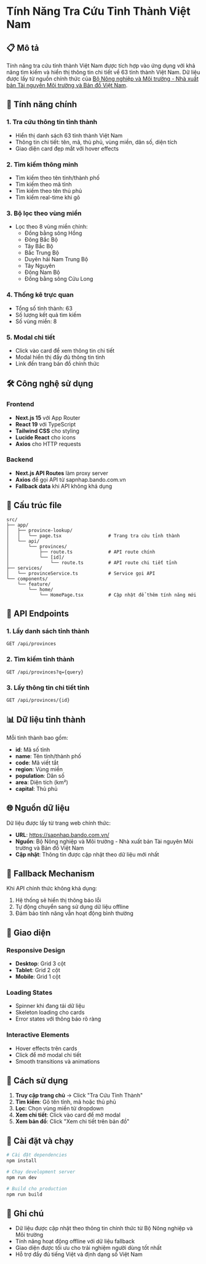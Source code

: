 # Tính Năng Tra Cứu Tỉnh Thành Việt Nam

## 📋 Mô tả

Tính năng tra cứu tỉnh thành Việt Nam được tích hợp vào ứng dụng với khả năng tìm kiếm và hiển thị thông tin chi tiết về 63 tỉnh thành Việt Nam. Dữ liệu được lấy từ nguồn chính thức của [Bộ Nông nghiệp và Môi trường - Nhà xuất bản Tài nguyên Môi trường và Bản đồ Việt Nam](https://sapnhap.bando.com.vn/).

## 🚀 Tính năng chính

### 1. **Tra cứu thông tin tỉnh thành**
- Hiển thị danh sách 63 tỉnh thành Việt Nam
- Thông tin chi tiết: tên, mã, thủ phủ, vùng miền, dân số, diện tích
- Giao diện card đẹp mắt với hover effects

### 2. **Tìm kiếm thông minh**
- Tìm kiếm theo tên tỉnh/thành phố
- Tìm kiếm theo mã tỉnh
- Tìm kiếm theo tên thủ phủ
- Tìm kiếm real-time khi gõ

### 3. **Bộ lọc theo vùng miền**
- Lọc theo 8 vùng miền chính:
  - Đồng bằng sông Hồng
  - Đông Bắc Bộ
  - Tây Bắc Bộ
  - Bắc Trung Bộ
  - Duyên hải Nam Trung Bộ
  - Tây Nguyên
  - Đông Nam Bộ
  - Đồng bằng sông Cửu Long

### 4. **Thống kê trực quan**
- Tổng số tỉnh thành: 63
- Số lượng kết quả tìm kiếm
- Số vùng miền: 8

### 5. **Modal chi tiết**
- Click vào card để xem thông tin chi tiết
- Modal hiển thị đầy đủ thông tin tỉnh
- Link đến trang bản đồ chính thức

## 🛠️ Công nghệ sử dụng

### Frontend
- **Next.js 15** với App Router
- **React 19** với TypeScript
- **Tailwind CSS** cho styling
- **Lucide React** cho icons
- **Axios** cho HTTP requests

### Backend
- **Next.js API Routes** làm proxy server
- **Axios** để gọi API từ sapnhap.bando.com.vn
- **Fallback data** khi API không khả dụng

## 📁 Cấu trúc file

```
src/
├── app/
│   ├── province-lookup/
│   │   └── page.tsx                 # Trang tra cứu tỉnh thành
│   └── api/
│       └── provinces/
│           ├── route.ts             # API route chính
│           └── [id]/
│               └── route.ts         # API route chi tiết tỉnh
├── services/
│   └── provinceService.ts           # Service gọi API
└── components/
    └── feature/
        └── home/
            └── HomePage.tsx         # Cập nhật để thêm tính năng mới
```

## 🔌 API Endpoints

### 1. Lấy danh sách tỉnh thành
```
GET /api/provinces
```

### 2. Tìm kiếm tỉnh thành
```
GET /api/provinces?q={query}
```

### 3. Lấy thông tin chi tiết tỉnh
```
GET /api/provinces/{id}
```

## 📊 Dữ liệu tỉnh thành

Mỗi tỉnh thành bao gồm:
- **id**: Mã số tỉnh
- **name**: Tên tỉnh/thành phố
- **code**: Mã viết tắt
- **region**: Vùng miền
- **population**: Dân số
- **area**: Diện tích (km²)
- **capital**: Thủ phủ

## 🌐 Nguồn dữ liệu

Dữ liệu được lấy từ trang web chính thức:
- **URL**: https://sapnhap.bando.com.vn/
- **Nguồn**: Bộ Nông nghiệp và Môi trường - Nhà xuất bản Tài nguyên Môi trường và Bản đồ Việt Nam
- **Cập nhật**: Thông tin được cập nhật theo dữ liệu mới nhất

## 🔄 Fallback Mechanism

Khi API chính thức không khả dụng:
1. Hệ thống sẽ hiển thị thông báo lỗi
2. Tự động chuyển sang sử dụng dữ liệu offline
3. Đảm bảo tính năng vẫn hoạt động bình thường

## 🎨 Giao diện

### Responsive Design
- **Desktop**: Grid 3 cột
- **Tablet**: Grid 2 cột  
- **Mobile**: Grid 1 cột

### Loading States
- Spinner khi đang tải dữ liệu
- Skeleton loading cho cards
- Error states với thông báo rõ ràng

### Interactive Elements
- Hover effects trên cards
- Click để mở modal chi tiết
- Smooth transitions và animations

## 🚀 Cách sử dụng

1. **Truy cập trang chủ** → Click "Tra Cứu Tỉnh Thành"
2. **Tìm kiếm**: Gõ tên tỉnh, mã hoặc thủ phủ
3. **Lọc**: Chọn vùng miền từ dropdown
4. **Xem chi tiết**: Click vào card để mở modal
5. **Xem bản đồ**: Click "Xem chi tiết trên bản đồ"

## 🔧 Cài đặt và chạy

```bash
# Cài đặt dependencies
npm install

# Chạy development server
npm run dev

# Build cho production
npm run build
```

## 📝 Ghi chú

- Dữ liệu được cập nhật theo thông tin chính thức từ Bộ Nông nghiệp và Môi trường
- Tính năng hoạt động offline với dữ liệu fallback
- Giao diện được tối ưu cho trải nghiệm người dùng tốt nhất
- Hỗ trợ đầy đủ tiếng Việt và định dạng số Việt Nam
